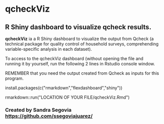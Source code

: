 # qcheckViz
## R Shiny dashboard to visualize qcheck results.

**qcheckViz** ia a R Shiny dashboard to visualize the output from Qcheck (a technical package for quality control of household surveys, comprehending variable-specific analysis in each dataset).

To access to the qcheckViz dashboard (without opening the file and running it by yourself, run the following 2 lines in Rstudio console window. 

REMEMBER that you need the output created from Qcheck as inputs for this program. 

install.packages(c("rmarkdown","flexdashboard","shiny"))

rmarkdown::run("LOCATION OF YOUR FILE/qcheckViz.Rmd")

### Created by Sandra Segovia https://github.com/ssegoviajuarez/
